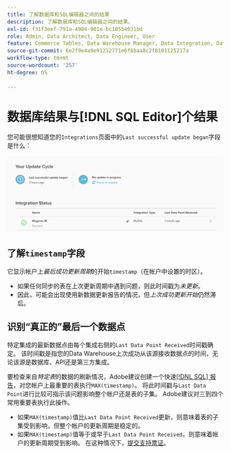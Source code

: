 ```yaml
---
title: 了解数据库和SQL编辑器之间的结果
description: 了解数据库和SQL编辑器之间的结果。
exl-id: f31f3eef-791a-4984-901e-bc10554031bd
role: Admin, Data Architect, Data Engineer, User
feature: Commerce Tables, Data Warehouse Manager, Data Integration, Data Import/Export
source-git-commit: 6e2f9e4a9e91212771e6f6baa8c2f8101125217a
workflow-type: tm+mt
source-wordcount: '257'
ht-degree: 0%

---
```


# 数据库结果与[!DNL SQL Editor]个结果

您可能很想知道您的`Integrations`页面中的`Last successful update began`字段是什么：

![Last_successful_update.png](../../../assets/Last_successful_update.png)

## 了解`timestamp`字段

它显示帐户上&#x200B;_最后成功更新周期_&#x200B;的开始`timestamp`（在帐户中设置的时区）。

- 如果任何同步的表在上次更新周期中遇到问题，则此时间戳为&#x200B;*未更新*。
- 因此，可能会出现使用新数据更新报告的情况，但&#x200B;*上次成功更新开始*&#x200B;仍然滞后。

## 识别“真正的”最后一个数据点

特定集成的最新数据点由每个集成右侧的`Last Data Point Received`时间戳确定。 该时间戳是指您的Data Warehouse上次成功从该源接收数据点的时间，无论该源是数据库、API还是第三方集成。

要检查来自&#x200B;*特定表*&#x200B;的数据的刷新情况，Adobe建议创建一个快速[[!DNL SQL] 报告](../../dev-reports/sql-rpt-bldr.md)，对您帐户上最重要的表执行`MAX(timestamp)`。 将此时间戳与`Last Data Point`进行比较可指示该问题影响整个帐户还是表的子集。 Adobe建议对三到四个常用重要表执行此操作。

- 如果`MAX(timestamp)`值比`Last Data Point Received`更新，则意味着表的子集受到影响，但整个帐户的更新周期是稳定的。
- 如果`MAX(timestamp)`值等于或早于`Last Data Point Received`，则意味着帐户的更新周期受到影响。 在这种情况下，[提交支持票证](https://experienceleague.adobe.com/docs/commerce-knowledge-base/kb/troubleshooting/miscellaneous/mbi-service-policies.html?lang=zh-Hans)。
